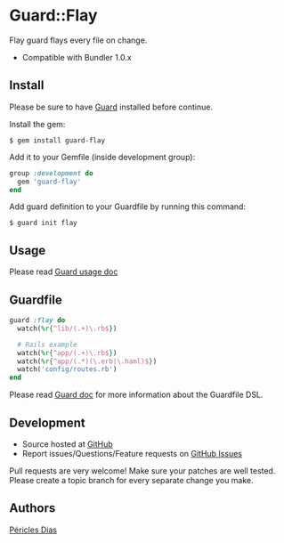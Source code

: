 # Guard::Flay

Flay guard flays every file on change.

* Compatible with Bundler 1.0.x

## Install

Please be sure to have [Guard](https://github.com/guard/guard) installed before continue.

Install the gem:

```
$ gem install guard-flay
```

Add it to your Gemfile (inside development group):

``` ruby
group :development do
  gem 'guard-flay'
end
```

Add guard definition to your Guardfile by running this command:

```
$ guard init flay
```

## Usage

Please read [Guard usage doc](https://github.com/guard/guard#readme)

## Guardfile

```ruby
guard :flay do
  watch(%r{^lib/(.+)\.rb$})

  # Rails example
  watch(%r{^app/(.+)\.rb$})
  watch(%r{^app/(.*)(\.erb|\.haml)$})
  watch('config/routes.rb')
end
```

Please read [Guard doc](https://github.com/guard/guard#readme) for more information about the Guardfile DSL.

## Development

* Source hosted at [GitHub](https://github.com/guard/guard-flay)
* Report issues/Questions/Feature requests on [GitHub Issues](https://github.com/guard/guard-flay/issues)

Pull requests are very welcome! Make sure your patches are well tested. Please create a topic branch for every separate change
you make.

## Authors

[Péricles Dias](https://github.com/pericles)
